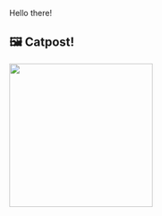 Hello there!



## 🖼️ Catpost!

<sub>
    <img src="https://cdn2.thecatapi.com/images/5t3.jpg" height="256">
</sub>

